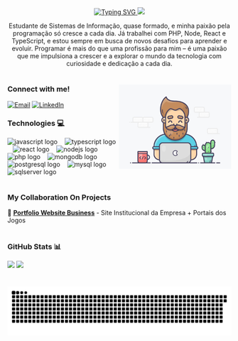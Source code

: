 <div align="center">
  <a href="https://git.io/typing-svg">
    <img src="https://readme-typing-svg.demolab.com?font=Fira+Code&weight=100&size=25&letterSpacing=&pause=500&color=401867&vCenter=true&random=true&width=700&lines=%F0%9F%9A%80++Explorador+de+C%C3%B3digo+%26%26+Criador+de+Solu%C3%A7%C3%B5es+%F0%9F%91%A8%E2%80%8D%F0%9F%92%BB" alt="Typing SVG" />
  </a>
  <img src="https://cdnb.artstation.com/p/assets/images/images/018/897/829/original/hilman-hassan-ezgif-com-video-to-gif.gif?1561142252" width="80"/>
</div>

<p align="center">Estudante de Sistemas de Informação, quase formado, e minha paixão pela programação só cresce a cada dia. Já trabalhei com PHP, Node, React e TypeScript, e estou sempre em busca de novos desafios para aprender e evoluir. Programar é mais do que uma profissão para mim – é uma paixão que me impulsiona a crescer e a explorar o mundo da tecnologia com curiosidade e dedicação a cada dia.
  
#

<img align="right" alt="" height="190px" src="./images/mygif.gif">

<h3 align="left">Connect with me!</h3>

[![Email](https://img.shields.io/badge/-Email-000?style=for-the-badge&logo=gmail&logoColor=401867)](mailto:gustavoramos2404@hotmail.com)
[![LinkedIn](https://img.shields.io/badge/-LinkedIn-000?style=for-the-badge&logo=linkedin&logoColor=401867)](https://www.linkedin.com/in/gustavo-henrique-3ab03718b/)

<h3 align="left">Technologies 💻</h3>

<div align="left">
  <img src="https://cdn.jsdelivr.net/gh/devicons/devicon/icons/javascript/javascript-plain.svg" height="25" alt="javascript logo"  />
  <img width="8" />
  <img src="https://cdn.jsdelivr.net/gh/devicons/devicon/icons/typescript/typescript-original.svg" height="25" alt="typescript logo"  />
  <img width="8" />
  <img src="https://cdn.jsdelivr.net/gh/devicons/devicon/icons/react/react-original.svg" height="25" alt="react logo"  />
  <img width="8" />
  <img src="https://cdn.jsdelivr.net/gh/devicons/devicon/icons/nodejs/nodejs-original.svg" height="25" alt="nodejs logo"  />
  <img width="8" />
  <img src="https://cdn.jsdelivr.net/gh/devicons/devicon/icons/php/php-original.svg" height="25" alt="php logo"  />
  <img width="8" />
  <img src="https://cdn.jsdelivr.net/gh/devicons/devicon/icons/mongodb/mongodb-original.svg" height="25" alt="mongodb logo"  />
  <img width="8" />
  <img src="https://cdn.jsdelivr.net/gh/devicons/devicon/icons/postgresql/postgresql-original.svg" height="25" alt="postgresql logo"  />
  <img width="8" />
  <img src="https://cdn.jsdelivr.net/gh/devicons/devicon/icons/mysql/mysql-original.svg" height="25" alt="mysql logo"  />
  <img width="8" />
  <img src="https://cdn.jsdelivr.net/gh/devicons/devicon/icons/microsoftsqlserver/microsoftsqlserver-plain.svg" height="25" alt="sqlserver logo"  />
  <img width="8" />
</div>

#

<h3 align="left">My Collaboration On Projects</h3>

💼 [**Portfolio Website Business**](https://winspvp.gg/) - Site Institucional da Empresa + Portais dos Jogos

#

<h3 align="left">GitHub Stats 📊</h3>

<div align="left">
  <img height="180em" src="https://github-readme-stats.vercel.app/api?username=guhhlek&show_icons=true&theme=dark&border_radius=10&border_color=401867&bg_color=000000&title_color=fff&text_color=fff&icon_color=fff" />
  <img height="180em" src="https://github-readme-stats.vercel.app/api/top-langs/?username=guhhlek&layout=compact&theme=dark&border_radius=10&border_color=401867&bg_color=000000&title_color=fff&text_color=fff&icon_color=fff" />
</div>

#

<picture align="center">
  <source media="(prefers-color-scheme: dark)" srcset="https://raw.githubusercontent.com/guhhlek/guhhlek/output/github-contribution-grid-snake-dark.svg">
  <source media="(prefers-color-scheme: light)" srcset="https://raw.githubusercontent.com/guhhlek/guhhlek/output/github-contribution-grid-snake-dark.svg">
  <img align="center" alt="github contribution grid snake animation" src="https://raw.githubusercontent.com/guhhlek/guhhlek/output/github-contribution-grid-snake.svg">
</picture>

#
